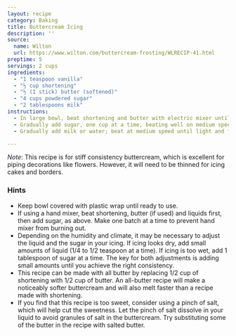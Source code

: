 ```yaml
---
layout: recipe
category: Baking
title: Buttercream Icing
description: ''
source:
  name: Wilton
  url: https://www.wilton.com/buttercream-frosting/WLRECIP-41.html
preptime: 5
servings: 2 cups
ingredients:
  - "1 teaspoon vanilla"
  - "½ cup shortening"
  - "½ (1 stick) butter (softened)"
  - "4 cups powdered sugar"
  - "2 tablespoons milk"
instructions:
  - In large bowl, beat shortening and butter with electric mixer until light and fluffy. Beat in vanilla.
  - Gradually add sugar, one cup at a time, beating well on medium speed. Scrape sides and bottom of bowl often. When all sugar has been mixed in, icing will appear dry.
  - Gradually add milk or water; beat at medium speed until light and fluffy.

---
```


_Note_: This recipe is for stiff consistency buttercream, which is excellent for piping decorations like flowers. However, it will need to be thinned for icing cakes and borders.

### Hints

 * Keep bowl covered with plastic wrap until ready to use.
 * If using a hand mixer, beat shortening, butter (if used) and liquids first, then add sugar, as above. Make one batch at a time to prevent hand mixer from burning out.
 * Depending on the humidity and climate, it may be necessary to adjust the liquid and the sugar in your icing. If icing looks dry, add small amounts of liquid (1/4 to 1/2 teaspoon at a time). If icing is too wet, add 1 tablespoon of sugar at a time. The key for both adjustments is adding small amounts until you achieve the right consistency.
 * This recipe can be made with all butter by replacing 1/2 cup of shortening with 1/2 cup of butter. An all-butter recipe will make a noticeably softer buttercream and will also melt faster than a recipe made with shortening.
 * If you find that this recipe is too sweet, consider using a pinch of salt, which will help cut the sweetness. Let the pinch of salt dissolve in your liquid to avoid granules of salt in the buttercream. Try substituting some of the butter in the recipe with salted butter.

